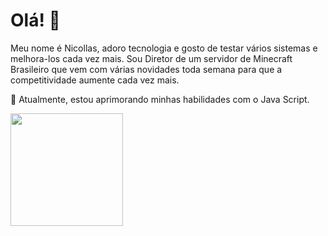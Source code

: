 # Olá! 👋

Meu nome é Nicollas, adoro tecnologia e gosto de testar vários sistemas e melhora-los cada vez mais. Sou Diretor de um servidor de Minecraft Brasileiro que vem com várias novidades toda semana para que a competitividade aumente cada vez mais.

🌱 Atualmente, estou aprimorando minhas habilidades com o Java Script.

<div>
  <a href="https://github.com/DevNicollas">
  <img height="180em" src="https://github-readme-stats.vercel.app/api?username=DevNicollas&show_icons=true&theme=dark&include_all_commits=true&count_private=true"/>
 <div>
